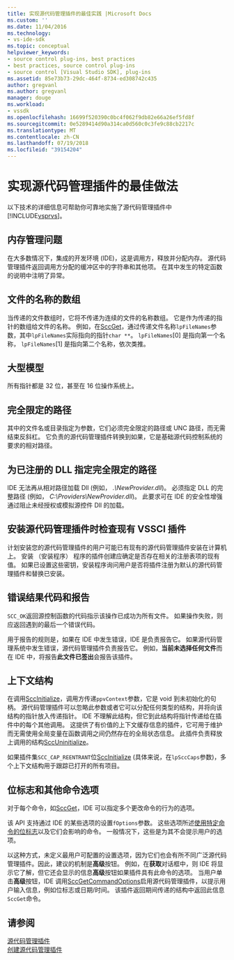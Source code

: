 ```yaml
---
title: 实现源代码管理插件的最佳实践 |Microsoft Docs
ms.custom: ''
ms.date: 11/04/2016
ms.technology:
- vs-ide-sdk
ms.topic: conceptual
helpviewer_keywords:
- source control plug-ins, best practices
- best practices, source control plug-ins
- source control [Visual Studio SDK], plug-ins
ms.assetid: 85e73b73-29dc-464f-8734-ed308742c435
author: gregvanl
ms.author: gregvanl
manager: douge
ms.workload:
- vssdk
ms.openlocfilehash: 16699f520390c0bc4f062f9db82e66a26ef5fd8f
ms.sourcegitcommit: 0e5289414d90a314ca0d560c0c3fe9c88cb2217c
ms.translationtype: MT
ms.contentlocale: zh-CN
ms.lasthandoff: 07/19/2018
ms.locfileid: "39154204"
---
```

# <a name="best-practices-for-implementing-a-source-control-plug-in"></a>实现源代码管理插件的最佳做法
以下技术的详细信息可帮助你可靠地实施了源代码管理插件中[!INCLUDE[vsprvs](../code-quality/includes/vsprvs_md.md)]。  
  
## <a name="memory-management-issues"></a>内存管理问题  
 在大多数情况下，集成的开发环境 (IDE)，这是调用方，释放并分配内存。 源代码管理插件返回调用方分配的缓冲区中的字符串和其他项。 在其中发生的特定函数的说明中注明了异常。  
  
## <a name="arrays-of-file-names"></a>文件的名称的数组  
 当传递的文件数组时，它将不传递为连续的文件的名称数组。 它是作为传递的指针的数组给文件的名称。 例如，在[SccGet](../extensibility/sccget-function.md)，通过传递文件名称`lpFileNames`参数，其中`lpFileNames`实际指向的指针`char **`。 `lpFileNames`[0] 是指向第一个名称， `lpFileNames`[1] 是指向第二个名称，依次类推。  
  
## <a name="large-model"></a>大型模型  
 所有指针都是 32 位，甚至在 16 位操作系统上。  
  
## <a name="fully-qualified-paths"></a>完全限定的路径  
 其中的文件名或目录指定为参数，它们必须完全限定的路径或 UNC 路径，而无需结束反斜杠。 它负责的源代码管理插件转换到如果，它是基础源代码控制系统的要求的相对路径。  
  
## <a name="specify-a-fully-qualified-path-for-the-registered-dll"></a>为已注册的 DLL 指定完全限定的路径  
 IDE 无法再从相对路径加载 Dll (例如， *.\NewProvider.dll*)。 必须指定 DLL 的完整路径 (例如， *C:\Providers\NewProvider.dll*)。 此要求可在 IDE 的安全性增强通过阻止未经授权或模拟源控件 Dll 的加载。  
  
## <a name="check-for-an-existing-vssci-plug-in-when-you-install-your-source-control-plug-in"></a>安装源代码管理插件时检查现有 VSSCI 插件  
 计划安装您的源代码管理插件的用户可能已有现有的源代码管理插件安装在计算机上。 安装 （安装程序） 程序的插件创建应确定是否存在相关的注册表项的现有值。 如果已设置这些密钥，安装程序询问用户是否将插件注册为默认的源代码管理插件和替换已安装。  
  
## <a name="error-result-codes-and-reporting"></a>错误结果代码和报告  
 `SCC_OK`返回源控制函数的代码指示该操作已成功为所有文件。 如果操作失败，则应返回遇到的最后一个错误代码。  
  
 用于报告的规则是，如果在 IDE 中发生错误，IDE 是负责报告它。 如果源代码管理系统中发生错误，源代码管理插件负责报告它。 例如，**当前未选择任何文件**而在 IDE 中，将报告**此文件已签出**会报告该插件。  
  
## <a name="the-context-structure"></a>上下文结构  
 在调用[SccInitialize](../extensibility/sccinitialize-function.md)，调用方传递`ppvContext`参数，它是 void 到未初始化的句柄。 源代码管理插件可以忽略此参数或者它可以分配任何类型的结构，并将向该结构的指针放入传递指针。 IDE 不理解此结构，但它到此结构将指针传递给在插件中的每个其他调用。 这提供了有价值的上下文缓存信息的插件，它可用于维护而无需使用全局变量在函数调用之间仍然存在的全局状态信息。 此插件负责释放上调用的结构[SccUninitialize](../extensibility/sccuninitialize-function.md)。  
  
 如果插件集`SCC_CAP_REENTRANT`位[SccInitialize](../extensibility/sccinitialize-function.md) (具体来说，在`lpSccCaps`参数)，多个上下文结构用于跟踪已打开的所有项目。  
  
## <a name="bitflags-and-other-command-options"></a>位标志和其他命令选项  
 对于每个命令，如[SccGet](../extensibility/sccget-function.md)，IDE 可以指定多个更改命令的行为的选项。  
  
 该 API 支持通过 IDE 的某些选项的设置`fOptions`参数。 这些选项所述[使用特定命令的位标志](../extensibility/bitflags-used-by-specific-commands.md)以及它们会影响的命令。 一般情况下，这些是为其不会提示用户的选项。  
  
 以这种方式，未定义最用户可配置的设置选项，因为它们也会有所不同广泛源代码管理插件。因此，建议的机制是**高级**按钮。 例如，在**获取**对话框中，则 IDE 将显示它了解，但它还会显示的信息**高级**按钮如果插件具有此命令的选项。 当用户单击**高级**按钮，IDE 调用[SccGetCommandOptions](../extensibility/sccgetcommandoptions-function.md)启用源代码管理插件，以提示用户输入信息，例如位标志或日期/时间。 该插件返回期间传递的结构中返回此信息`SccGet`命令。  
  
## <a name="see-also"></a>请参阅  
 [源代码管理插件](../extensibility/source-control-plug-ins.md)   
 [创建源代码管理插件](../extensibility/internals/creating-a-source-control-plug-in.md)